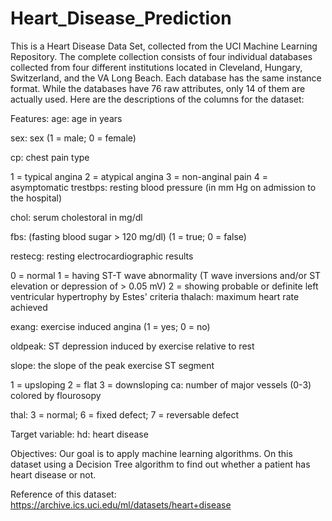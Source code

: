 # Heart_Disease_Prediction
This is a Heart Disease Data Set, collected from the UCI Machine Learning Repository. The complete collection consists of four individual databases collected from four different institutions located in Cleveland, Hungary, Switzerland, and the VA Long Beach. Each database has the same instance format. While the databases have 76 raw attributes, only 14 of them are actually used. Here are the descriptions of the columns for the dataset:

Features:
age: age in years

sex: sex (1 = male; 0 = female)

cp: chest pain type

1 = typical angina
2 = atypical angina
3 = non-anginal pain
4 = asymptomatic
trestbps: resting blood pressure (in mm Hg on admission to the hospital)

chol: serum cholestoral in mg/dl

fbs: (fasting blood sugar > 120 mg/dl) (1 = true; 0 = false)

restecg: resting electrocardiographic results

0 = normal
1 = having ST-T wave abnormality (T wave inversions and/or ST elevation or depression of > 0.05 mV)
2 = showing probable or definite left ventricular hypertrophy by Estes' criteria
thalach: maximum heart rate achieved

exang: exercise induced angina (1 = yes; 0 = no)

oldpeak: ST depression induced by exercise relative to rest

slope: the slope of the peak exercise ST segment

1 = upsloping
2 = flat
3 = downsloping
ca: number of major vessels (0-3) colored by flourosopy

thal: 3 = normal; 6 = fixed defect; 7 = reversable defect

Target variable:
hd: heart disease

Objectives:
Our goal is to apply machine learning algorithms. On this dataset using a Decision Tree algorithm to find out whether a patient has heart disease or not.

Reference of this dataset: https://archive.ics.uci.edu/ml/datasets/heart+disease
